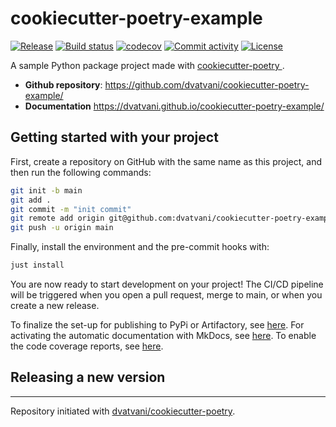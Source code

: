 # cookiecutter-poetry-example

[![Release](https://img.shields.io/github/v/release/dvatvani/cookiecutter-poetry-example)](https://img.shields.io/github/v/release/dvatvani/cookiecutter-poetry-example)
[![Build status](https://img.shields.io/github/actions/workflow/status/dvatvani/cookiecutter-poetry-example/main.yml?branch=main)](https://github.com/dvatvani/cookiecutter-poetry-example/actions/workflows/main.yml?query=branch%3Amain)
[![codecov](https://codecov.io/gh/dvatvani/cookiecutter-poetry-example/branch/main/graph/badge.svg)](https://codecov.io/gh/dvatvani/cookiecutter-poetry-example)
[![Commit activity](https://img.shields.io/github/commit-activity/m/dvatvani/cookiecutter-poetry-example)](https://img.shields.io/github/commit-activity/m/dvatvani/cookiecutter-poetry-example)
[![License](https://img.shields.io/github/license/dvatvani/cookiecutter-poetry-example)](https://img.shields.io/github/license/dvatvani/cookiecutter-poetry-example)

A sample Python package project made with [cookiecutter-poetry ](https://github.com/dvatvani/cookiecutter-poetry).

- **Github repository**: <https://github.com/dvatvani/cookiecutter-poetry-example/>
- **Documentation** <https://dvatvani.github.io/cookiecutter-poetry-example/>

## Getting started with your project

First, create a repository on GitHub with the same name as this project, and then run the following commands:

```bash
git init -b main
git add .
git commit -m "init commit"
git remote add origin git@github.com:dvatvani/cookiecutter-poetry-example.git
git push -u origin main
```

Finally, install the environment and the pre-commit hooks with:

```bash
just install
```

You are now ready to start development on your project!
The CI/CD pipeline will be triggered when you open a pull request, merge to main, or when you create a new release.

To finalize the set-up for publishing to PyPi or Artifactory, see [here](https://dvatvani.github.io/cookiecutter-poetry/features/publishing/#set-up-for-pypi).
For activating the automatic documentation with MkDocs, see [here](https://dvatvani.github.io/cookiecutter-poetry/features/mkdocs/#enabling-the-documentation-on-github).
To enable the code coverage reports, see [here](https://dvatvani.github.io/cookiecutter-poetry/features/codecov/).

## Releasing a new version

---

Repository initiated with [dvatvani/cookiecutter-poetry](https://github.com/dvatvani/cookiecutter-poetry).
